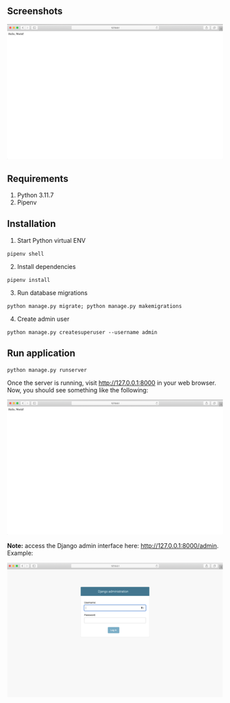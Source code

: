 
## Screenshots

![An example Django "Hello World!" application](https://github.com/freemanpd/django-helloworld/blob/master/docs/hello-world.png)

## Requirements
1. Python 3.11.7
1. Pipenv 

## Installation
1. Start Python virtual ENV
```
pipenv shell
```
2. Install dependencies
```
pipenv install
```
3. Run database migrations
```
python manage.py migrate; python manage.py makemigrations
```
4. Create admin user
```
python manage.py createsuperuser --username admin
```

## Run application
```
python manage.py runserver
```
Once the server is running, visit http://127.0.0.1:8000 in your web browser. Now, you should see something like the following:

![An example Django "Hello World!" application](https://github.com/freemanpd/django-helloworld/blob/master/docs/hello-world.png)

**Note:** access the Django admin interface here: http://127.0.0.1:8000/admin. Example:

![Django admin login](https://github.com/freemanpd/django-helloworld/blob/master/docs/django-admin-login.png)

